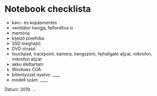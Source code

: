 # Notebook checklista

- karc- és kopásmentes
- ventilátor hangja, felfordítva is
- memória
- kijelző pixelhiba
- SSD meghajtó
- DVD olvasó
- touchpad, trackpoint, kamera, hangszóró, fejhallgató aljzat, mikrofon, mikrofon aljzat
- akku élettartam
- Windows COA
- billentyűzet nyelve: ____
- modell szám: ____

Dátum: 2019. ...

